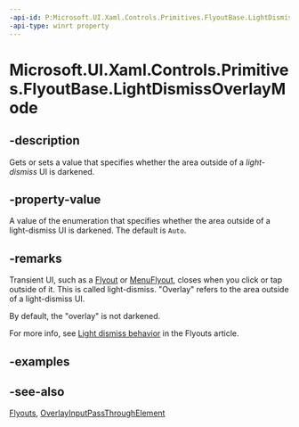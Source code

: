 ```yaml
---
-api-id: P:Microsoft.UI.Xaml.Controls.Primitives.FlyoutBase.LightDismissOverlayMode
-api-type: winrt property
---
```


<!-- Property syntax
public Windows.UI.Xaml.Controls.LightDismissOverlayMode LightDismissOverlayMode { get;  set; }
-->

# Microsoft.UI.Xaml.Controls.Primitives.FlyoutBase.LightDismissOverlayMode

## -description

Gets or sets a value that specifies whether the area outside of a *light-dismiss* UI is darkened.

## -property-value

A value of the enumeration that specifies whether the area outside of a light-dismiss UI is darkened. The default is `Auto`.

## -remarks

Transient UI, such as a [Flyout](../microsoft.ui.xaml.controls/flyout.md) or [MenuFlyout](../microsoft.ui.xaml.controls/menuflyout.md), closes when you click or tap outside of it. This is called light-dismiss. "Overlay" refers to the area outside of a light-dismiss UI.

By default, the "overlay" is not darkened.

For more info, see [Light dismiss behavior](/windows/apps/design/controls/dialogs-and-flyouts/flyouts#light-dismiss-behavior) in the Flyouts article.

## -examples

## -see-also

[Flyouts](/windows/apps/design/controls/dialogs-and-flyouts/flyouts), [OverlayInputPassThroughElement](flyoutbase_overlayinputpassthroughelement.md)
